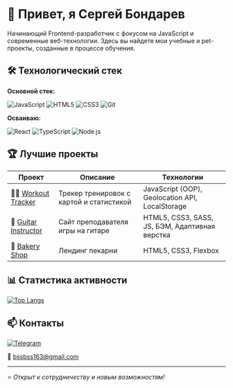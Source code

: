 # 👋 Привет, я Сергей Бондарев 

Начинающий Frontend-разработчик с фокусом на JavaScript и современные веб-технологии. Здесь вы найдете мои учебные и pet-проекты, созданные в процессе обучения.

## 🛠 Технологический стек

**Основной стек:** 

![JavaScript](https://img.shields.io/badge/JavaScript-F7DF1E?logo=javascript&logoColor=black)
![HTML5](https://img.shields.io/badge/HTML5-E34F26?logo=html5&logoColor=white)
![CSS3](https://img.shields.io/badge/CSS3-1572B6?logo=css3&logoColor=white)
![Git](https://img.shields.io/badge/Git-F05032?logo=git&logoColor=white)

**Осваиваю:**  

![React](https://img.shields.io/badge/React-61DAFB?logo=react&logoColor=black)
![TypeScript](https://img.shields.io/badge/TypeScript-3178C6?logo=typescript&logoColor=white)
![Node.js](https://img.shields.io/badge/Node.js-339933?logo=node.js&logoColor=white)

## 🏆 Лучшие проекты

| Проект | Описание | Технологии |
|--------|----------|------------|
| 🏃‍♂️ [Workout Tracker](https://github.com/SerhioBonderas/workout-diary-app) | Трекер тренировок с картой и статистикой | JavaScript (OOP), Geolocation API, LocalStorage |
| 🎸 [Guitar Instructor](https://github.com/SerhioBonderas/website-instructor-of-giutar) | Сайт преподавателя игры на гитаре | HTML5, CSS3, SASS, JS, БЭМ, Адаптивная верстка |
| 🥐 [Bakery Shop](https://github.com/SerhioBonderas/website-bakery-shop) | Лендинг пекарни | HTML5, CSS3, Flexbox |

## 📊 Статистика активности

[![Top Langs](https://github-readme-stats.vercel.app/api/top-langs/?username=SerhioBonderas&layout=compact&theme=radical&exclude_repo=website-bakery-shop,website-instructor-of-giutar)](https://github.com/anuraghazra/github-readme-stats)

## 📫 Контакты

[![Telegram](https://img.shields.io/badge/Telegram-26A5E4?logo=telegram&logoColor=white)](https://t.me/serhio_bon)

📧 bssbss163@gmail.com

---

⭐ *Открыт к сотрудничеству и новым возможностям!*


